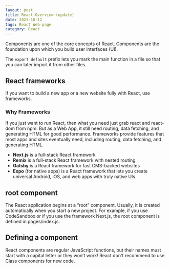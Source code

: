 ```yaml
---
layout: post
title: React Overview (update)
date: 2023-10-12
tags: React Web-page
category: React
---
```



Components are one of the core concepts of React.
Components are the foundation upon which you build user interfaces (UI).

The `export default` prefix lets you mark the main function in a file so that you can later import it from other files. 

## React frameworks
If you want to build a new app or a new website fully with React, use frameworks. 

### Why Frameworks
If you just want to run React, then what you need just grab react and react-dom from npm. 
But as a Web App, it still need routing, data fetching, and generating HTML for good performance.
Frameworks provide features that most apps and sites eventually need, including routing, data fetching, and generating HTML.

- **Next.js** is a full-stack React framework
- **Remix** is a full-stack React framework with nested routing
- **Gatsby** is a React framework for fast CMS-backed websites
- **Expo** (for native apps) is a React framework that lets you create universal Android, iOS, and web apps with truly native UIs. 

## root component
The React application begins at a “root” component. Usually, it is created automatically when you start a new project. For example, if you use CodeSandbox or if you use the framework Next.js, the root component is defined in pages/index.js.

## Defining a component
React components are regular JavaScript functions, but their names must start with a capital letter or they won’t work!
React don't recommend to use Class components for new code.


